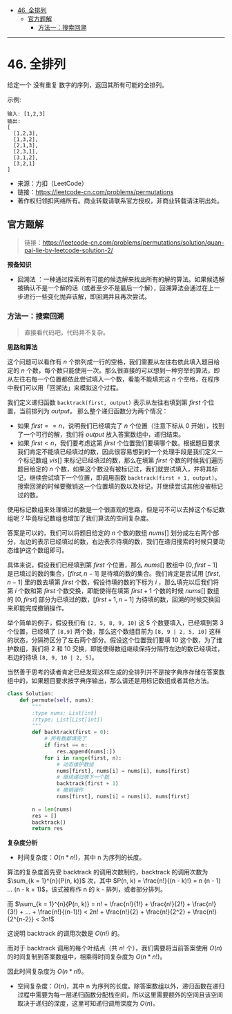 - [46. 全排列](#46-全排列)
  - [官方题解](#官方题解)
    - [方法一：搜索回溯](#方法一搜索回溯)


------------------------------

# 46. 全排列

给定一个 没有重复 数字的序列，返回其所有可能的全排列。

示例:

```
输入: [1,2,3]
输出:
[
  [1,2,3],
  [1,3,2],
  [2,1,3],
  [2,3,1],
  [3,1,2],
  [3,2,1]
]
```

- 来源：力扣（LeetCode）
- 链接：https://leetcode-cn.com/problems/permutations
- 著作权归领扣网络所有。商业转载请联系官方授权，非商业转载请注明出处。


## 官方题解

> 链接：https://leetcode-cn.com/problems/permutations/solution/quan-pai-lie-by-leetcode-solution-2/

**预备知识**

- 回溯法 ：一种通过探索所有可能的候选解来找出所有的解的算法。如果候选解被确认不是一个解的话（或者至少不是最后一个解），回溯算法会通过在上一步进行一些变化抛弃该解，即回溯并且再次尝试。

### 方法一：搜索回溯

> 直接看代码吧，代码并不复杂。

**思路和算法**

这个问题可以看作有 $n$ 个排列成一行的空格，我们需要从左往右依此填入题目给定的 $n$ 个数，每个数只能使用一次。那么很直接的可以想到一种穷举的算法，即从左往右每一个位置都依此尝试填入一个数，看能不能填完这 $n$ 个空格，在程序中我们可以用「回溯法」来模拟这个过程。

我们定义递归函数 `backtrack(first, output)` 表示从左往右填到第 $\textit{first}$ 个位置，当前排列为 $\textit{output}$。 那么整个递归函数分为两个情况：

- 如果 $\textit{first}==n$，说明我们已经填完了 $n$ 个位置（注意下标从 0 开始），找到了一个可行的解，我们将 $\textit{output}$ 放入答案数组中，递归结束。
- 如果 $\textit{first}<n$，我们要考虑这第 $\textit{first}$ 个位置我们要填哪个数。根据题目要求我们肯定不能填已经填过的数，因此很容易想到的一个处理手段是我们定义一个标记数组 $\textit{vis}[]$ 来标记已经填过的数，那么在填第 $\textit{first}$ 个数的时候我们遍历题目给定的 $n$ 个数，如果这个数没有被标记过，我们就尝试填入，并将其标记，继续尝试填下一个位置，即调用函数 `backtrack(first + 1, output)`。搜索回溯的时候要撤销这一个位置填的数以及标记，并继续尝试其他没被标记过的数。

使用标记数组来处理填过的数是一个很直观的思路，但是可不可以去掉这个标记数组呢？毕竟标记数组也增加了我们算法的空间复杂度。

答案是可以的，我们可以将题目给定的 $n$ 个数的数组 $\textit{nums}[]$ 划分成左右两个部分，左边的表示已经填过的数，右边表示待填的数，我们在递归搜索的时候只要动态维护这个数组即可。

具体来说，假设我们已经填到第 $\textit{first}$ 个位置，那么 $\textit{nums}[]$ 数组中 $[0,\textit{first}-1]$ 是已填过的数的集合，$[\textit{first},n-1]$ 是待填的数的集合。我们肯定是尝试用 $[\textit{first},n-1]$ 里的数去填第 $\textit{first}$ 个数，假设待填的数的下标为 $i$ ，那么填完以后我们将第 $i$ 个数和第 $\textit{first}$ 个数交换，即能使得在填第 $\textit{first}+1$ 个数的时候 $\textit{nums}[]$ 数组的 $[0,first]$ 部分为已填过的数，$[\textit{first}+1,n-1]$ 为待填的数，回溯的时候交换回来即能完成撤销操作。

举个简单的例子，假设我们有 `[2, 5, 8, 9, 10]` 这 5 个数要填入，已经填到第 3 个位置，已经填了 `[8,9]` 两个数，那么这个数组目前为 `[8, 9 | 2, 5, 10]` 这样的状态，分隔符区分了左右两个部分。假设这个位置我们要填 10 这个数，为了维护数组，我们将 2 和 10 交换，即能使得数组继续保持分隔符左边的数已经填过，右边的待填 `[8, 9, 10 | 2, 5]`。

当然善于思考的读者肯定已经发现这样生成的全排列并不是按字典序存储在答案数组中的，如果题目要求按字典序输出，那么请还是用标记数组或者其他方法。

```py
class Solution:
    def permute(self, nums):
        """
        :type nums: List[int]
        :rtype: List[List[int]]
        """
        def backtrack(first = 0):
            # 所有数都填完了
            if first == n:  
                res.append(nums[:])
            for i in range(first, n):
                # 动态维护数组
                nums[first], nums[i] = nums[i], nums[first]
                # 继续递归填下一个数
                backtrack(first + 1)
                # 撤销操作
                nums[first], nums[i] = nums[i], nums[first]
        
        n = len(nums)
        res = []
        backtrack()
        return res
```

**复杂度分析**

- 时间复杂度：$O(n * n!)$，其中 n 为序列的长度。

算法的复杂度首先受 backtrack 的调用次数制约，backtrack 的调用次数为 $\sum_{k = 1}^{n}{P(n, k)}$ 次，其中 $P(n, k) = \frac{n!}{(n - k)!} = n (n - 1) ... (n - k + 1)$，该式被称作 n 的 k - 排列，或者部分排列。 

而 $\sum_{k = 1}^{n}{P(n, k)} = n! + \frac{n!}{1!} + \frac{n!}{2!} + \frac{n!}{3!} + ... + \frac{n!}{(n-1)!} < 2n! + \frac{n!}{2} + \frac{n!}{2^2} + \frac{n!}{2^{n-2}} < 3n!$

这说明 backtrack 的调用次数是 $O(n!)$ 的。

而对于 backtrack 调用的每个叶结点（共 $n!$ 个），我们需要将当前答案使用 $O(n)$ 的时间复制到答案数组中，相乘得时间复杂度为 $O(n * n!)$。

因此时间复杂度为 $O(n * n!)$。

- 空间复杂度：$O(n)$，其中 n 为序列的长度。除答案数组以外，递归函数在递归过程中需要为每一层递归函数分配栈空间，所以这里需要额外的空间且该空间取决于递归的深度，这里可知递归调用深度为 $O(n)$。
